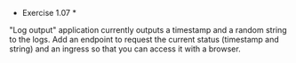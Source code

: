 * Exercise 1.07 *

 "Log output" application currently outputs a timestamp and a random string to the logs.
Add an endpoint to request the current status (timestamp and string) and an ingress so that you can access it with a browser.